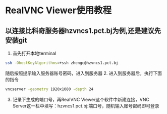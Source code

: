 # RealVNC Viewer使用教程
## 以连接比科奇服务器hzvncs1.pct.bj为例,还是建议先安装git
1. 首先打开本地terminal
```bash
ssh -OhostKeyAlgorithms=+ssh zhengc@hzvncs1.pct.bj
``` 
随后按照提示输入服务器账号密码，进入到服务器
2. 进入到服务器后，执行下面的指令
```bash
vncserver -geometry 1920x1080 -depth 24
```
3. 记录下生成的端口号，再RealVNC Viewer这个软件中新建连接，VNC Server这一栏中填写：hzvncs1.pct.bj:端口号，随机输入账号密码即可登录
